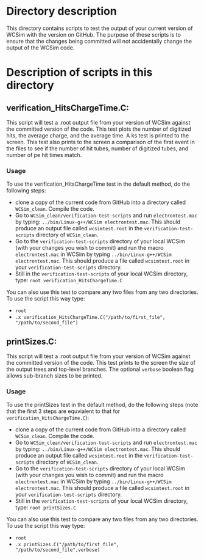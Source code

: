 # Directory description

This directory contains scripts to test the output of your current version of WCSim with the version on GitHub. 
The purpose of these scripts is to ensure that the changes being committed will not accidentally change the output of the WCSim code. 

# Description of scripts in this directory

## verification_HitsChargeTime.C: 

This script will test a .root output file from your version of WCSim against the committed version of the code. 
This test plots the number of digitized hits, the average charge, and the average time. 
A ks test is printed to the screen. This test also prints to the screen a comparison of the first event in the files to see if the number of hit tubes, number of digitized tubes, and number of pe hit times match. 

### Usage
To use the verification_HitsChargeTime test in the default method, do the following steps:
* clone a copy of the current code from GitHub into a directory called `WCSim_clean`. Compile the code. 
* Go to `WCSim_clean/verification-test-scripts` and run `electrontest.mac` by typing: `../bin/Linux-g++/WCSim electrontest.mac`. This should produce an output file called `wcsimtest.root` in the `verification-test-scripts` directory of `WCSim_clean`. 
* Go to the `verification-test-scripts` directory of your local WCSim (with your changes you wish to commit) and run the macro `electrontest.mac` in WCSim by typing `../bin/Linux-g++/WCSim electrontest.mac`. This should produce a file called `wcsimtest.root` in your `verification-test-scripts` directory. 
* Still in the `verification-test-scripts` of your local WCSim directory, type: `root verification_HitsChargeTime.C`

You can also use this test to compare any two files from any two directories. To use the script this way type:
* `root` 
* `.x verification_HitsChargeTime.C("/path/to/first_file", "/path/to/second_file")`

## printSizes.C:

This script will test a .root output file from your version of WCSim against the committed version of the code.
This test prints to the screen the size of the output trees and top-level branches.
The optional `verbose` boolean flag allows sub-branch sizes to be printed.

### Usage
To use the printSizes test in the default method, do the following steps (note that the first 3 steps are equvialent to that for `verification_HitsChargeTime.C`):
* clone a copy of the current code from GitHub into a directory called `WCSim_clean`. Compile the code. 
* Go to `WCSim_clean/verification-test-scripts` and run `electrontest.mac` by typing: `../bin/Linux-g++/WCSim electrontest.mac`. This should produce an output file called `wcsimtest.root` in the `verification-test-scripts` directory of `WCSim_clean`. 
* Go to the `verification-test-scripts` directory of your local WCSim (with your changes you wish to commit) and run the macro `electrontest.mac` in WCSim by typing `../bin/Linux-g++/WCSim electrontest.mac`. This should produce a file called `wcsimtest.root` in your `verification-test-scripts` directory. 
* Still in the `verification-test-scripts` of your local WCSim directory, type: `root printSizes.C`

You can also use this test to compare any two files from any two directories. To use the script this way type:
* `root` 
* `.x printSizes.C("/path/to/first_file", "/path/to/second_file",verbose)`
